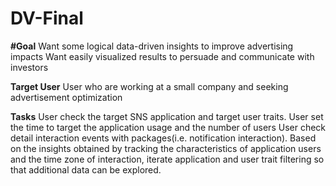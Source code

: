 # DV-Final

**#Goal**
Want some logical data-driven insights to improve advertising impacts
Want easily visualized results to persuade and communicate with investors

**Target User**
User who are working at a small company and seeking advertisement optimization

**Tasks**
User check the target SNS application and target user traits.
User set the time to target the application usage and the number of users
User check detail interaction events with packages(i.e. notification interaction).
Based on the insights obtained by tracking the characteristics of application users and the time zone of interaction, iterate application and user trait filtering so that additional data can be explored.
